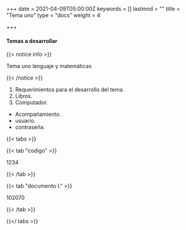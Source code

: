 +++
date = 2021-04-09T05:00:00Z
keywords = []
lastmod = ""
title = "Tema uno"
type = "docs"
weight = 4

+++
#### Temas a desarrollar

{{< notice info >}}

Tema uno lenguaje y matemáticas 

{{< /notice >}}

1. Requerimientos para el desarrollo del tema.
2. Libros.
3. Computador.

* Acompañamiento.
* usuario.
* contraseña.

{{< tabs >}}

{{< tab "codigo" >}}

1234

{{< /tab >}}

{{< tab "documento I." >}}

102070

{{< /tab >}}

{{</ tabs >}}